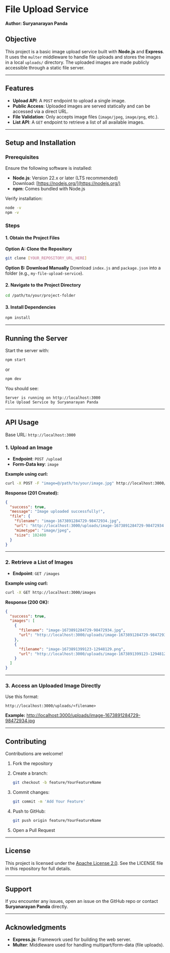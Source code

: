# File Upload Service  
**Author: Suryanarayan Panda**

## Objective  
This project is a basic image upload service built with **Node.js** and **Express**. It uses the `multer` middleware to handle file uploads and stores the images in a local `uploads/` directory. The uploaded images are made publicly accessible through a static file server.

---

## Features  
- **Upload API**: A `POST` endpoint to upload a single image.  
- **Public Access**: Uploaded images are served statically and can be accessed via a direct URL.  
- **File Validation**: Only accepts image files (`image/jpeg`, `image/png`, etc.).  
- **List API**: A `GET` endpoint to retrieve a list of all available images.

---

## Setup and Installation  

### Prerequisites  
Ensure the following software is installed:

- **Node.js**: Version 22.x or later (LTS recommended)  
  Download: [https://nodejs.org/](https://nodejs.org/)  
- **npm**: Comes bundled with Node.js  

Verify installation:
```bash
node -v
npm -v
````

### Steps

#### 1. Obtain the Project Files

**Option A: Clone the Repository**

```bash
git clone [YOUR_REPOSITORY_URL_HERE]
```

**Option B: Download Manually**
Download `index.js` and `package.json` into a folder (e.g., `my-file-upload-service`).

#### 2. Navigate to the Project Directory

```bash
cd /path/to/your/project-folder
```

#### 3. Install Dependencies

```bash
npm install
```

---

## Running the Server

Start the server with:

```bash
npm start
```
or

```bash
npm dev
```

You should see:

```
Server is running on http://localhost:3000  
File Upload Service by Suryanarayan Panda
```

---

## API Usage

Base URL: `http://localhost:3000`

### 1. Upload an Image

* **Endpoint**: `POST /upload`
* **Form-Data key**: `image`

**Example using curl:**

```bash
curl -X POST -F "image=@/path/to/your/image.jpg" http://localhost:3000/upload
```

**Response (201 Created):**

```json
{
  "success": true,
  "message": "Image uploaded successfully!",
  "file": {
    "filename": "image-1673891284729-98472934.jpg",
    "url": "http://localhost:3000/uploads/image-1673891284729-98472934.jpg",
    "mimetype": "image/jpeg",
    "size": 102400
  }
}
```

---

### 2. Retrieve a List of Images

* **Endpoint**: `GET /images`

**Example using curl:**

```bash
curl -X GET http://localhost:3000/images
```

**Response (200 OK):**

```json
{
  "success": true,
  "images": [
    {
      "filename": "image-1673891284729-98472934.jpg",
      "url": "http://localhost:3000/uploads/image-1673891284729-98472934.jpg"
    },
    {
      "filename": "image-1673891399123-12948129.png",
      "url": "http://localhost:3000/uploads/image-1673891399123-12948129.png"
    }
  ]
}
```

---

### 3. Access an Uploaded Image Directly

Use this format:

```
http://localhost:3000/uploads/<filename>
```

**Example:**
[http://localhost:3000/uploads/image-1673891284729-98472934.jpg](http://localhost:3000/uploads/image-1673891284729-98472934.jpg)

---

## Contributing

Contributions are welcome!

1. Fork the repository
2. Create a branch:

   ```bash
   git checkout -b feature/YourFeatureName
   ```
3. Commit changes:

   ```bash
   git commit -m 'Add Your Feature'
   ```
4. Push to GitHub:

   ```bash
   git push origin feature/YourFeatureName
   ```
5. Open a Pull Request

---

## License

This project is licensed under the [Apache License 2.0](LICENSE). See the LICENSE file in this repository for full details.

---

## Support

If you encounter any issues, open an issue on the GitHub repo or contact **Suryanarayan Panda** directly.

---

## Acknowledgments

* **Express.js**: Framework used for building the web server.
* **Multer**: Middleware used for handling multipart/form-data (file uploads).
